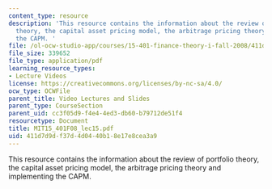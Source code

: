 ```yaml
---
content_type: resource
description: 'This resource contains the information about the review of portfolio
  theory, the capital asset pricing model, the arbitrage pricing theory and implementing
  the CAPM. '
file: /ol-ocw-studio-app/courses/15-401-finance-theory-i-fall-2008/411d7d9df37d4d0440b18e17e8cea3a9_MIT15_401F08_lec15.pdf
file_size: 339652
file_type: application/pdf
learning_resource_types:
- Lecture Videos
license: https://creativecommons.org/licenses/by-nc-sa/4.0/
ocw_type: OCWFile
parent_title: Video Lectures and Slides
parent_type: CourseSection
parent_uid: cc3f05d9-f4e4-4ed3-db60-b79712de51f4
resourcetype: Document
title: MIT15_401F08_lec15.pdf
uid: 411d7d9d-f37d-4d04-40b1-8e17e8cea3a9
---
```

This resource contains the information about the review of portfolio theory, the capital asset pricing model, the arbitrage pricing theory and implementing the CAPM. 